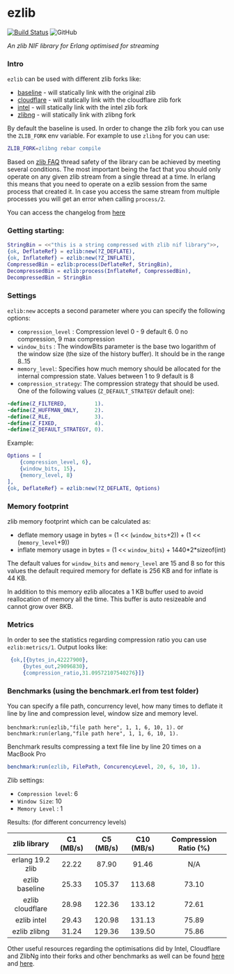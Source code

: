 # ezlib

[![Build Status](https://travis-ci.com/silviucpp/ezlib.svg?branch=master)](https://travis-ci.com/github/silviucpp/ezlib)
![GitHub](https://img.shields.io/github/license/silviucpp/ezlib)

*An zlib NIF library for Erlang optimised for streaming* 

### Intro

`ezlib` can be used with different zlib forks like:

- [baseline][1] - will statically link with the original zlib
- [cloudflare][2] - will statically link with the cloudflare zlib fork
- [intel][3] - will statically link with the intel zlib fork
- [zlibng][4] - will statically link with zlibng fork

By default the baseline is used. In order to change the zlib fork you can use the `ZLIB_FORK` env variable. For example
to use `zlibng` for you can use: 

```erlang
ZLIB_FORK=zlibng rebar compile
``` 

Based on [zlib FAQ][7] thread safety of the library can be achieved by meeting several conditions. The most important being
the fact that you should only operate on any given zlib stream from a single thread at a time. In erlang this means that
you need to operate on a ezlib session from the same process that created it. In case you access the same stream from multiple
processes you will get an error when calling `process/2`.

You can access the changelog from [here][8]

### Getting starting:

```erlang
StringBin = <<"this is a string compressed with zlib nif library">>,
{ok, DeflateRef} = ezlib:new(?Z_DEFLATE),
{ok, InflateRef} = ezlib:new(?Z_INFLATE),
CompressedBin = ezlib:process(DeflateRef, StringBin),
DecompressedBin = ezlib:process(InflateRef, CompressedBin),
DecompressedBin = StringBin
```

### Settings

`ezlib:new` accepts a second parameter where you can specify the following options:

- `compression_level` : Compression level 0 - 9 default 6. 0 no compression, 9 max compression
- `window_bits` : The windowBits parameter is the base two logarithm of the window size (the size of the history buffer). It should be in the range 8..15 
- `memory_level`: Specifies how much memory should be allocated for the internal compression state. Values between 1 to 9 default is 8
- `compression_strategy`: The compression strategy that should be used. One of the following values (`Z_DEFAULT_STRATEGY` default one):

```erlang
-define(Z_FILTERED,         1).
-define(Z_HUFFMAN_ONLY,     2).
-define(Z_RLE,              3).
-define(Z_FIXED,            4).
-define(Z_DEFAULT_STRATEGY, 0).
```

Example:

```erlang
Options = [
    {compression_level, 6},
    {window_bits, 15},
    {memory_level, 8}
],
{ok, DeflateRef} = ezlib:new(?Z_DEFLATE, Options)
```

### Memory footprint

zlib memory footprint which can be calculated as:

- deflate memory usage in bytes = (1 << (`window_bits`+2)) + (1 << (`memory_level`+9)) 
- inflate memory usage in bytes = (1 << `window_bits`) + 1440\*2\*sizeof(int) 

The default values for `window_bits` and `memory_level` are 15 and 8 so for this values the default required memory for deflate is 256 KB and for inflate is 44 KB.

In addition to this memory ezlib allocates a 1 KB buffer used to avoid reallocation of memory all the time. This buffer is auto resizeable and cannot grow over 8KB.

### Metrics

In order to see the statistics regarding compression ratio you can use `ezlib:metrics/1`. Output looks like:

```erlang
 {ok,[{bytes_in,42227900},
     {bytes_out,29096830},
     {compression_ratio,31.09572107540276}]}
```     

### Benchmarks (using the benchmark.erl from test folder)

You can specify a file path, concurrency level, how many times to deflate it line by line and compression level, window size and memory level.

`benchmark:run(ezlib,"file path here", 1, 1, 6, 10, 1).` or `benchmark:run(erlang,"file path here", 1, 1, 6, 10, 1).`

Benchmark results compressing a text file line by line 20 times on a MacBook Pro 

```erlang
benchmark:run(ezlib, FilePath, ConcurencyLevel, 20, 6, 10, 1).
```

Zlib settings:

- `Compression level`: 6
- `Window Size`: 10
- `Memory Level` : 1

Results: (for different concurrency levels)

| zlib library           | C1 (MB/s) | C5 (MB/s) | C10 (MB/s) | Compression Ratio (%) |
|:----------------------:|:---------:|:---------:|:----------:|:---------------------:|
| erlang 19.2 zlib       | 22.22     | 87.90     | 91.46      | N/A                   |
| ezlib baseline         | 25.33     | 105.37    | 113.68     | 73.10                 |
| ezlib cloudflare       | 28.98     | 122.36    | 133.12	  | 72.61                 |
| ezlib intel            | 29.43	 | 120.98	 | 131.13  	  | 75.89                 |
| ezlib zlibng           | 31.24     | 129.36    | 139.50     | 75.86                 |

Other useful resources regarding the optimisations did by Intel, Cloudflare and ZlibNg into their forks and other benchmarks as well can be found [here][5] and [here][6].

[1]:https://github.com/madler/zlib.git
[2]:https://github.com/cloudflare/zlib.git
[3]:https://github.com/jtkukunas/zlib.git
[4]:https://github.com/Dead2/zlib-ng.git
[5]:https://www.snellman.net/blog/archive/2014-08-04-comparison-of-intel-and-cloudflare-zlib-patches.html
[6]:http://www.snellman.net/blog/archive/2015-06-05-updated-zlib-benchmarks/
[7]:http://www.zlib.net/zlib_faq.html#faq21
[8]:https://github.com/silviucpp/ezlib/blob/master/CHANGELOG.MD
